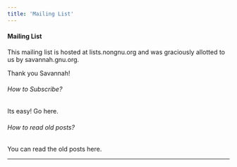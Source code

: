 ```yaml
---
title: 'Mailing List'
---
```


#### Mailing List

This mailing list is hosted at lists.nongnu.org and was graciously allotted to us by savannah.gnu.org.

Thank you Savannah!

###### How to Subscribe?

Its easy! Go here.

###### How to read old posts?

You can read the old posts here.

---